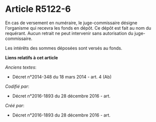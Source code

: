 # Article R5122-6

En cas de versement en numéraire, le juge-commissaire désigne l'organisme qui recevra les fonds en dépôt. Ce dépôt est fait
au nom du requérant. Aucun retrait ne peut intervenir sans autorisation du juge-commissaire.

Les intérêts des sommes déposées sont versés au fonds.

**Liens relatifs à cet article**

_Anciens textes_:

  - Décret n°2014-348 du 18 mars 2014 - art. 4 (Ab)

_Codifié par_:

  - Décret n°2016-1893 du 28 décembre 2016 - art.

_Créé par_:

  - Décret n°2016-1893 du 28 décembre 2016 - art.
